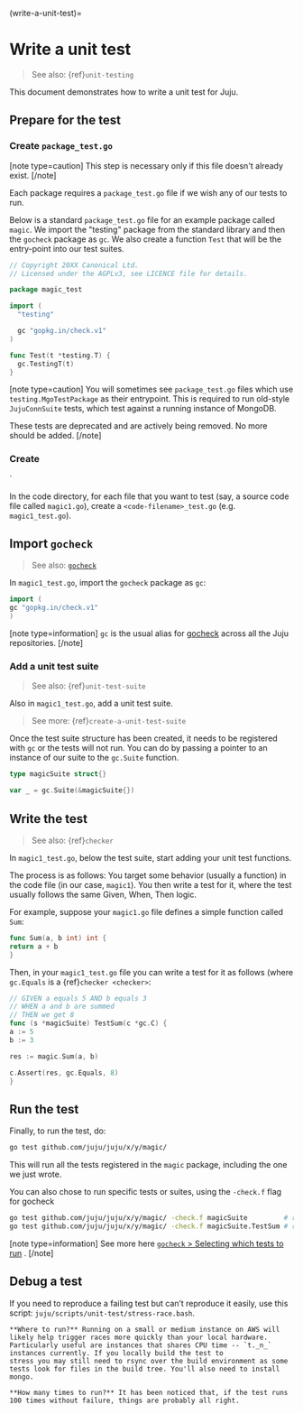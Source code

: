 (write-a-unit-test)=
# Write a unit test
> See also: {ref}`unit-testing`

This document demonstrates how to write a unit test for Juju.

## Prepare for the test

### Create `package_test.go`

[note type=caution]
This step is necessary only if this file doesn't already exist.
[/note]

Each package requires a `package_test.go` file if we wish any of our tests to run.

Below is a standard `package_test.go` file for an example package called `magic`. We import the "testing" package from
the standard library and then the `gocheck` package as `gc`. We also create a function `Test` that will be the
entry-point into our test suites.

<!--?loads the test suites that have been added to a list by var in the "HTG create a test suite"-->
<!-- // TestingT runs all test suites registered with the Suite function,
// printing results to stdout, and reporting any failures back to
// the "testing" package.-->

```go
// Copyright 20XX Canonical Ltd.
// Licensed under the AGPLv3, see LICENCE file for details.

package magic_test

import (
  "testing"

  gc "gopkg.in/check.v1"
)

func Test(t *testing.T) {
  gc.TestingT(t)
}
```

[note type=caution]
You will sometimes see `package_test.go` files which use `testing.MgoTestPackage` as their entrypoint. This is required
to run old-style `JujuConnSuite` tests, which test against a running instance of MongoDB.

These tests are deprecated and are actively being removed. No more should be added.
[/note]

### Create

`

In the code directory, for each file that you want to test (say, a source code file called `magic1.go`), create a
`<code-filename>_test.go`  (e.g. `magic1_test.go`).

## Import `gocheck`
> See also:  [`gocheck`]( https://labix.org/gocheck)

In `magic1_test.go`, import the `gocheck` package as `gc`:

```go
import (
gc "gopkg.in/check.v1"
)
```

[note type=information]
`gc` is the usual alias for [gocheck](https://labix.org/gocheck) across all the Juju repositories.
[/note]

### Add a unit test suite

> See also: {ref}`unit-test-suite`

Also in `magic1_test.go`, add a unit test suite.

> See more: {ref}`create-a-unit-test-suite`

Once the test suite structure has been created, it needs to be registered with `gc` or the tests will not run. You can
do by passing a pointer to an instance of our suite to the `gc.Suite` function.

```go
type magicSuite struct{}

var _ = gc.Suite(&magicSuite{})
```

## Write the test

> See also: {ref}`checker`

In `magic1_test.go`, below the test suite, start adding your unit test functions.

The process is as follows: You target some behavior (usually a function) in the code file (in our case, `magic1`). You
then write a test for it, where the test usually follows the same Given, When, Then logic.

For example, suppose your `magic1.go` file defines a simple function called `Sum`:

```go
func Sum(a, b int) int {
return a + b
}
```

Then, in your `magic1_test.go` file you can write a test for it as follows (where `gc.Equals` is
a {ref}`checker <checker>`:

```go
// GIVEN a equals 5 AND b equals 3
// WHEN a and b are summed
// THEN we get 8
func (s *magicSuite) TestSum(c *gc.C) {
a := 5
b := 3

res := magic.Sum(a, b)

c.Assert(res, gc.Equals, 8)
}
```

## Run the test

Finally, to run the test, do:

```bash
go test github.com/juju/juju/x/y/magic/
```

This will run all the tests registered in the `magic` package, including the one we just wrote.

You can also chose to run specific tests or suites, using the `-check.f` flag for gocheck

```bash
go test github.com/juju/juju/x/y/magic/ -check.f magicSuite         # run the magicSuite only
go test github.com/juju/juju/x/y/magic/ -check.f magicSuite.TestSum # run the test TestSum in magicSuite only
```

[note type=information]
See more here [`gocheck` > Selecting which tests to run](https://labix.org/gocheck) .
[/note]


## Debug a test

If you need to reproduce a failing test but can’t reproduce it easily, use this script: `juju/scripts/unit-test/stress-race.bash`.

```{tip}
**Where to run?** Running on a small or medium instance on AWS will likely help trigger races more quickly than your local hardware. Particularly useful are instances that shares CPU time -- `t._n_` instances currently. If you locally build the test to
stress you may still need to rsync over the build environment as some tests look for files in the build tree. You'll also need to install mongo.
```

```{tip}
**How many times to run?** It has been noticed that, if the test runs 100 times without failure, things are probably all right.
```




